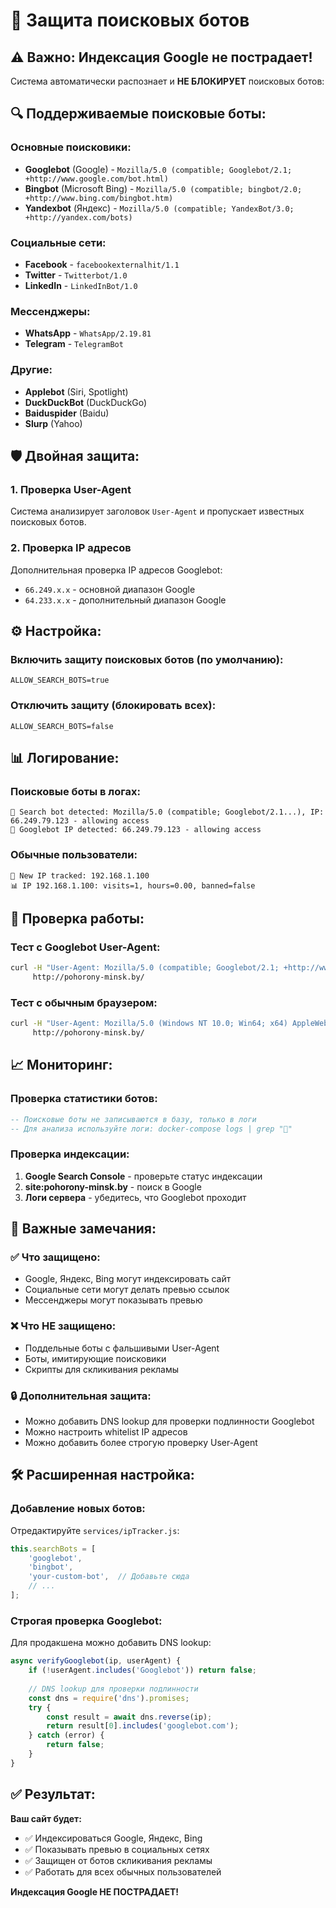 # 🤖 Защита поисковых ботов

## ⚠️ Важно: Индексация Google не пострадает!

Система автоматически распознает и **НЕ БЛОКИРУЕТ** поисковых ботов:

## 🔍 Поддерживаемые поисковые боты:

### **Основные поисковики:**
- **Googlebot** (Google) - `Mozilla/5.0 (compatible; Googlebot/2.1; +http://www.google.com/bot.html)`
- **Bingbot** (Microsoft Bing) - `Mozilla/5.0 (compatible; bingbot/2.0; +http://www.bing.com/bingbot.htm)`
- **Yandexbot** (Яндекс) - `Mozilla/5.0 (compatible; YandexBot/3.0; +http://yandex.com/bots)`

### **Социальные сети:**
- **Facebook** - `facebookexternalhit/1.1`
- **Twitter** - `Twitterbot/1.0`
- **LinkedIn** - `LinkedInBot/1.0`

### **Мессенджеры:**
- **WhatsApp** - `WhatsApp/2.19.81`
- **Telegram** - `TelegramBot`

### **Другие:**
- **Applebot** (Siri, Spotlight)
- **DuckDuckBot** (DuckDuckGo)
- **Baiduspider** (Baidu)
- **Slurp** (Yahoo)

## 🛡️ Двойная защита:

### **1. Проверка User-Agent**
Система анализирует заголовок `User-Agent` и пропускает известных поисковых ботов.

### **2. Проверка IP адресов**
Дополнительная проверка IP адресов Googlebot:
- `66.249.x.x` - основной диапазон Google
- `64.233.x.x` - дополнительный диапазон Google

## ⚙️ Настройка:

### **Включить защиту поисковых ботов (по умолчанию):**
```env
ALLOW_SEARCH_BOTS=true
```

### **Отключить защиту (блокировать всех):**
```env
ALLOW_SEARCH_BOTS=false
```

## 📊 Логирование:

### **Поисковые боты в логах:**
```
🤖 Search bot detected: Mozilla/5.0 (compatible; Googlebot/2.1...), IP: 66.249.79.123 - allowing access
🤖 Googlebot IP detected: 66.249.79.123 - allowing access
```

### **Обычные пользователи:**
```
📝 New IP tracked: 192.168.1.100
📊 IP 192.168.1.100: visits=1, hours=0.00, banned=false
```

## 🔧 Проверка работы:

### **Тест с Googlebot User-Agent:**
```bash
curl -H "User-Agent: Mozilla/5.0 (compatible; Googlebot/2.1; +http://www.google.com/bot.html)" \
     http://pohorony-minsk.by/
```

### **Тест с обычным браузером:**
```bash
curl -H "User-Agent: Mozilla/5.0 (Windows NT 10.0; Win64; x64) AppleWebKit/537.36" \
     http://pohorony-minsk.by/
```

## 📈 Мониторинг:

### **Проверка статистики ботов:**
```sql
-- Поисковые боты не записываются в базу, только в логи
-- Для анализа используйте логи: docker-compose logs | grep "🤖"
```

### **Проверка индексации:**
1. **Google Search Console** - проверьте статус индексации
2. **site:pohorony-minsk.by** - поиск в Google
3. **Логи сервера** - убедитесь, что Googlebot проходит

## 🚨 Важные замечания:

### **✅ Что защищено:**
- Google, Яндекс, Bing могут индексировать сайт
- Социальные сети могут делать превью ссылок
- Мессенджеры могут показывать превью

### **❌ Что НЕ защищено:**
- Поддельные боты с фальшивыми User-Agent
- Боты, имитирующие поисковики
- Скрипты для скликивания рекламы

### **🔒 Дополнительная защита:**
- Можно добавить DNS lookup для проверки подлинности Googlebot
- Можно настроить whitelist IP адресов
- Можно добавить более строгую проверку User-Agent

## 🛠️ Расширенная настройка:

### **Добавление новых ботов:**
Отредактируйте `services/ipTracker.js`:
```javascript
this.searchBots = [
    'googlebot',
    'bingbot',
    'your-custom-bot',  // Добавьте сюда
    // ...
];
```

### **Строгая проверка Googlebot:**
Для продакшена можно добавить DNS lookup:
```javascript
async verifyGooglebot(ip, userAgent) {
    if (!userAgent.includes('Googlebot')) return false;
    
    // DNS lookup для проверки подлинности
    const dns = require('dns').promises;
    try {
        const result = await dns.reverse(ip);
        return result[0].includes('googlebot.com');
    } catch (error) {
        return false;
    }
}
```

## ✅ Результат:

**Ваш сайт будет:**
- ✅ Индексироваться Google, Яндекс, Bing
- ✅ Показывать превью в социальных сетях
- ✅ Защищен от ботов скликивания рекламы
- ✅ Работать для всех обычных пользователей

**Индексация Google НЕ ПОСТРАДАЕТ!**

